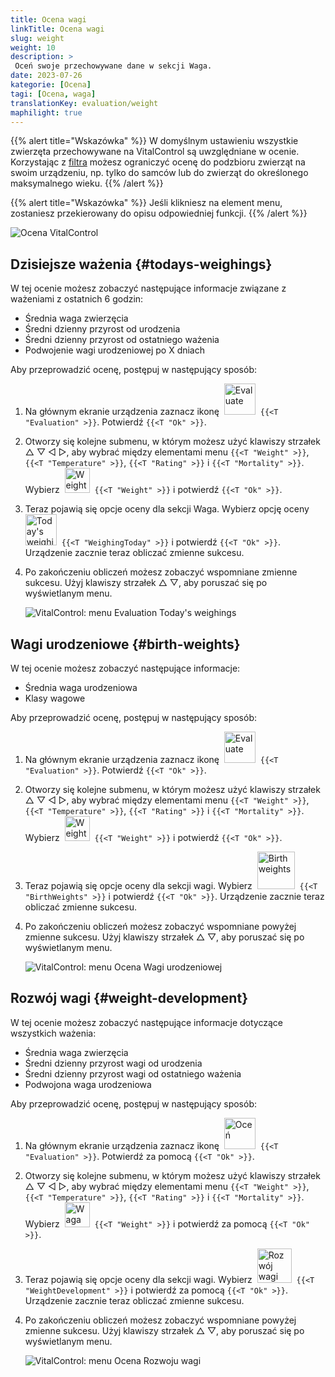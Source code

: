 ```yaml
---
title: Ocena wagi
linkTitle: Ocena wagi
slug: weight
weight: 10
description: >
 Oceń swoje przechowywane dane w sekcji Waga.
date: 2023-07-26
kategorie: [Ocena]
tagi: [Ocena, waga]
translationKey: evaluation/weight
maphilight: true
---
```

{{% alert title="Wskazówka" %}}
W domyślnym ustawieniu wszystkie zwierzęta przechowywane na VitalControl są uwzględniane w ocenie. Korzystając z [filtra](../../filter/) możesz ograniczyć ocenę do podzbioru zwierząt na swoim urządzeniu, np. tylko do samców lub do zwierząt do określonego maksymalnego wieku.
{{% /alert %}}

{{% alert title="Wskazówka" %}}
Jeśli klikniesz na element menu, zostaniesz przekierowany do opisu odpowiedniej funkcji.
{{% /alert %}}

<img src="../images/imagemap.png" alt="Ocena VitalControl" title="Waga" usemap="#workmap" class="maphilight" />

<map name="workmap">
   <area shape="rect" coords="3,40,116,160" alt="Dzisiejsze ważenie" title="Oceń wartości wagi swoich zwierząt zarejestrowane za pomocą VitalControl w bieżącym dniu&#10;Kliknięcie myszą: do dokumentacji" href="/pl/docs/evaluation/weight/#todays-weighings">
   <area shape="rect" coords="116,40,238,160" alt="Wagi urodzeniowe" title="Oceń swoje przechowywane wagi urodzeniowe&#10;Kliknięcie myszą: do dokumentacji" href="/pl/docs/evaluation/weight/#birth-weights">
   <area shape="rect" coords="3,160,116,279" alt="Rozwój wagi" title="Oceń rozwój wagi swoich zwierząt&#10;Kliknięcie myszą: do dokumentacji" href="/pl/docs/evaluation/weight/#weight-development">

   <area shape="rect" coords="150,282,238,319" alt="Filtr" title="Ustaw filtr&#10;Kliknięcie myszą: do dokumentacji" href="/pl/docs/filter">
   <area shape="rect" coords="2,282,95,319" alt="Wstecz" title="Cofnij się o jeden poziom&#10;Kliknięcie myszą: do dokumentacji" href="/pl/docs/evaluation/">
</map>

## Dzisiejsze ważenia {#todays-weighings}
W tej ocenie możesz zobaczyć następujące informacje związane z ważeniami z ostatnich 6 godzin:
- Średnia waga zwierzęcia
- Średni dzienny przyrost od urodzenia
- Średni dzienny przyrost od ostatniego ważenia
- Podwojenie wagi urodzeniowej po X dniach

Aby przeprowadzić ocenę, postępuj w następujący sposób:

1. Na głównym ekranie urządzenia zaznacz ikonę &nbsp;<img src="/icons/main/evaluation.svg" width="50" align="bottom" alt="Evaluate" />&nbsp; `{{<T "Evaluation" >}}`. Potwierdź `{{<T "Ok" >}}`.

2. Otworzy się kolejne submenu, w którym możesz użyć klawiszy strzałek △ ▽ ◁ ▷, aby wybrać między elementami menu `{{<T "Weight" >}}`, `{{<T "Temperature" >}}`, `{{<T "Rating" >}}` i `{{<T "Mortality" >}}`. Wybierz &nbsp;<img src="/icons/evaluation/weight.svg" width="40" align="bottom" alt="Weight" />&nbsp; `{{<T "Weight" >}}` i potwierdź `{{<T "Ok" >}}`.

3. Teraz pojawią się opcje oceny dla sekcji Waga. Wybierz opcję oceny &nbsp;<img src="/icons/evaluation/weighingtoday.svg" width="50" align="bottom" alt="Today's weighing" />&nbsp; `{{<T "WeighingToday" >}}` i potwierdź `{{<T "Ok" >}}`. Urządzenie zacznie teraz obliczać zmienne sukcesu.

4. Po zakończeniu obliczeń możesz zobaczyć wspomniane zmienne sukcesu. Użyj klawiszy strzałek △ ▽, aby poruszać się po wyświetlanym menu.

   ![VitalControl: menu Evaluation Today's weighings](../images/todaysweighings.png "Evaluate Today's weighings")

## Wagi urodzeniowe {#birth-weights}
W tej ocenie możesz zobaczyć następujące informacje:
- Średnia waga urodzeniowa
- Klasy wagowe

Aby przeprowadzić ocenę, postępuj w następujący sposób:

1. Na głównym ekranie urządzenia zaznacz ikonę &nbsp;<img src="/icons/main/evaluation.svg" width="50" align="bottom" alt="Evaluate" />&nbsp; `{{<T "Evaluation" >}}`. Potwierdź `{{<T "Ok" >}}`.

2. Otworzy się kolejne submenu, w którym możesz użyć klawiszy strzałek △ ▽ ◁ ▷, aby wybrać między elementami menu `{{<T "Weight" >}}`, `{{<T "Temperature" >}}`, `{{<T "Rating" >}}` i `{{<T "Mortality" >}}`. Wybierz &nbsp;<img src="/icons/evaluation/weight.svg" width="40" align="bottom" alt="Weight" />&nbsp; `{{<T "Weight" >}}` i potwierdź `{{<T "Ok" >}}`.

3. Teraz pojawią się opcje oceny dla sekcji wagi. Wybierz &nbsp;<img src="/icons/evaluation/birthweights.svg" width="60" align="bottom" alt="Birth weights" />&nbsp; `{{<T "BirthWeights" >}}` i potwierdź `{{<T "Ok" >}}`. Urządzenie zacznie teraz obliczać zmienne sukcesu.


4. Po zakończeniu obliczeń możesz zobaczyć wspomniane powyżej zmienne sukcesu. Użyj klawiszy strzałek △ ▽, aby poruszać się po wyświetlanym menu.

   ![VitalControl: menu Ocena Wagi urodzeniowej](../images/birthweights.png "Oceń Wagi urodzeniowe")

## Rozwój wagi {#weight-development}

W tej ocenie możesz zobaczyć następujące informacje dotyczące wszystkich ważenia:
- Średnia waga zwierzęcia
- Średni dzienny przyrost wagi od urodzenia
- Średni dzienny przyrost wagi od ostatniego ważenia
- Podwojona waga urodzeniowa

Aby przeprowadzić ocenę, postępuj w następujący sposób:

1. Na głównym ekranie urządzenia zaznacz ikonę &nbsp;<img src="/icons/main/evaluation.svg" width="50" align="bottom" alt="Oceń" />&nbsp; `{{<T "Evaluation" >}}`. Potwierdź za pomocą `{{<T "Ok" >}}`.

2. Otworzy się kolejne submenu, w którym możesz użyć klawiszy strzałek △ ▽ ◁ ▷, aby wybrać między elementami menu `{{<T "Weight" >}}`, `{{<T "Temperature" >}}`, `{{<T "Rating" >}}` i `{{<T "Mortality" >}}`. Wybierz &nbsp;<img src="/icons/evaluation/weight.svg" width="40" align="bottom" alt="Waga" />&nbsp; `{{<T "Weight" >}}` i potwierdź za pomocą `{{<T "Ok" >}}`.

3. Teraz pojawią się opcje oceny dla sekcji wagi. Wybierz &nbsp;<img src="/icons/evaluation/weightdevelopment.svg" width="55" align="bottom" alt="Rozwój wagi" />&nbsp; `{{<T "WeightDevelopment" >}}` i potwierdź za pomocą `{{<T "Ok" >}}`. Urządzenie zacznie teraz obliczać zmienne sukcesu.

4. Po zakończeniu obliczeń możesz zobaczyć wspomniane powyżej zmienne sukcesu. Użyj klawiszy strzałek △ ▽, aby poruszać się po wyświetlanym menu.

   ![VitalControl: menu Ocena Rozwoju wagi](../images/weightdevelopment.png "Oceń Rozwój wagi")

